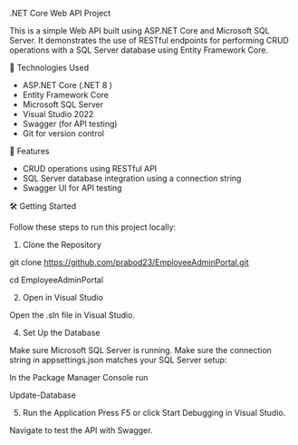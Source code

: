 .NET Core Web API Project

This is a simple Web API built using ASP.NET Core and Microsoft SQL Server. It demonstrates the use of RESTful endpoints for performing CRUD operations with a SQL Server database using Entity Framework Core.

🔧 Technologies Used

- ASP.NET Core (.NET 8 )
- Entity Framework Core
- Microsoft SQL Server
- Visual Studio 2022
- Swagger (for API testing)
- Git for version control

🚀 Features

- CRUD operations using RESTful API
- SQL Server database integration using a connection string
- Swagger UI for API testing


🛠️ Getting Started

Follow these steps to run this project locally:

1. Clone the Repository

git clone https://github.com/prabod23/EmployeeAdminPortal.git 

cd EmployeeAdminPortal 


2. Open in Visual Studio

Open the .sln file in Visual Studio.

4. Set Up the Database

Make sure Microsoft SQL Server is running.
Make sure the connection string in appsettings.json matches your SQL Server setup:

In the Package Manager Console run

Update-Database



5. Run the Application
Press F5 or click Start Debugging in Visual Studio.

Navigate to test the API with Swagger.

